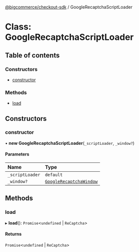 [@bigcommerce/checkout-sdk](../README.md) / GoogleRecaptchaScriptLoader

# Class: GoogleRecaptchaScriptLoader

## Table of contents

### Constructors

- [constructor](GoogleRecaptchaScriptLoader.md#constructor)

### Methods

- [load](GoogleRecaptchaScriptLoader.md#load)

## Constructors

### constructor

• **new GoogleRecaptchaScriptLoader**(`_scriptLoader`, `_window?`)

#### Parameters

| Name | Type |
| :------ | :------ |
| `_scriptLoader` | `default` |
| `_window?` | [`GoogleRecaptchaWindow`](../interfaces/GoogleRecaptchaWindow.md) |

## Methods

### load

▸ **load**(): `Promise`<`undefined` \| `ReCaptcha`\>

#### Returns

`Promise`<`undefined` \| `ReCaptcha`\>
